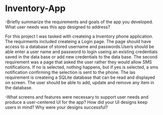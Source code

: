 # Inventory-App

-Briefly summarize the requirements and goals of the app you developed. What user needs was this app designed to address?

For this project I was tasked with createing a Inventory phone application. The requirments included createing a Login page. The page should have access to a database of stored username and passwords.Users should be able enter a user name and password to login useing an existing credentials saved in the data base or add new credentials to the data base. The second requirement was a page that asked the user rather they would allow SMS notifications. If no is selected, nothing happens, but if yes is selected, a sms notification confirming the selection is sent to the phone. The las requirement is createing a SQLite database that can be read and displayed on screen. The user should be able to add, update and remove any item in the database.

-What screens and features were necessary to support user needs and produce a user-centered UI for the app? How did your UI designs keep users in mind? Why were your designs successful?
